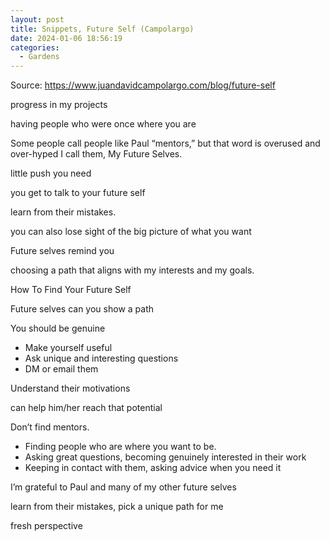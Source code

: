 ```yaml
---
layout: post
title: Snippets, Future Self (Campolargo)
date: 2024-01-06 18:56:19
categories:
  - Gardens
---
```


Source: https://www.juandavidcampolargo.com/blog/future-self

progress in my projects

having people who were once where you are

Some people call people like Paul “mentors,” but that word is overused and over-hyped 
I call them, My Future Selves.

little push you need

you get to talk to your future self

learn from their mistakes. 

you can also lose sight of the big picture of what you want

Future selves remind you

choosing a path that aligns with my interests and my goals. 

How To Find Your Future Self

Future selves can you show a path

You should be genuine
- Make yourself useful
- Ask unique and interesting questions
- DM or email them

Understand their motivations

can help him/her reach that potential

Don’t find mentors. 
- Finding people who are where you want to be. 
- Asking great questions, becoming genuinely interested in their work
- Keeping in contact with them, asking advice when you need it

I’m grateful to Paul and many of my other future selves

learn from their mistakes, pick a unique path for me

fresh perspective 
